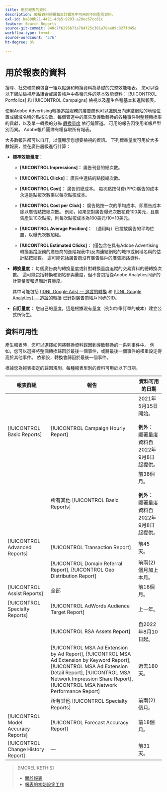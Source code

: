 ```yaml
---
title: 用於報表的資料
description: 瞭解資料檢視和自訂報告中可用的不同型別資料。
exl-id: ba808b21-4421-4de5-9293-a20ec67cc81c
feature: Search Reports
source-git-commit: 840c7f6295b73a784725c301a78ae89c827fd45e
workflow-type: tm+mt
source-wordcount: '576'
ht-degree: 0%

---
```


# 用於報表的資料

搜尋、社交和商務包含一組以點選和轉換資料為基礎的完整效能報表。 您可以從以下網站檢視產品組合或廣告帳戶中各種元件的基本效能資料： [!UICONTROL Portfolios] 和 [!UICONTROL Campaigns] 檢視以及產生各種基本和進階報表。

使用Adobe Advertising轉換追蹤服務的廣告商也可以識別反向連結網站的地理位置或網域名稱的點按次數、每個管道中的廣告及導致轉換的各種事件對整體轉換率的貢獻，以及單一轉換的分佈 [轉換量度](/help/search-social-commerce/admin/conversion-metrics/conversion-metric-about.md) 依行銷管道。 可用的報告因使用者帳戶型別而異。 Adobe帳戶團隊有權存取所有報表。

大多數報告都可以自訂，以僅顯示您想要檢視的資訊。 下列標準量度可用於大多數報表，並在廣告層級進行計算：

* **標準效能量度：**

   * **[!UICONTROL Impressions]：** 廣告刊登的總次數。

   * **[!UICONTROL Clicks]：** 廣告中連結的點按總次數。

   * **[!UICONTROL Cost]：** 廣告的總成本。 每次點按付費(PPC)廣告的成本永遠是點按次數乘以每次點按成本。

   * **[!UICONTROL Cost per Click]：** 廣告點按一次的平均成本，即廣告成本除以廣告點按總次數。 例如，如果您對廣告曝光次數花費100美元，且廣告產生10次點按，則每次點按成本為100美元/10=10美元。

   * **[!UICONTROL Average Position]：** （適用時）已投放廣告的平均位置，以曝光次數加權。

   * **[!UICONTROL Estimated Clicks]：** (僅包含在具有Adobe Advertising轉換追蹤服務的廣告商的進階報表中)反向連結網站的城市或網域名稱的估計點按總數。 這可能包括廣告商沒有廣告帳戶的廣告網路資料。

* **轉換量度：** 每個廣告商的轉換量度或針對轉換量度追蹤的交易資料的總轉換次數。 這可能包括轉換和網站參與量度，但不會包括從Adobe Analytics同步的計算量度和進階計算量度。

  其中可能包括 [[!DNL Google Ads] — 追蹤的轉換](/help/search-social-commerce/campaign-management/introduction/google-conversion-data.md) 和 [[!DNL Google Analytics] — 追蹤的轉換](/help/search-social-commerce/admin/data-sources/data-source-about.md) 已針對廣告商帳戶同步的ID。

* **自訂量度：** 您自己的量度，這是根據現有量度（例如每筆訂單的成本）建立公式所衍生。

## 資料可用性

產生報表時，您可以選擇如何將轉換資料歸因到導致轉換的一系列事件中。 例如，您可以選擇將整個轉換歸因於最後一個事件，或將最後一個事件的權重設定得高於其他事件。 依預設，轉換會歸因於最後一個事件。

根據您為報表指定的歸因規則，每種報表型別的資料可用於以下日期。

| 報表群組 | 報告 | 資料可用的日期 |
|---|---|---|
| [!UICONTROL Basic Reports] | [!UICONTROL Campaign Hourly Report] | 2021年5月15日開始。<br><br><b>例外：</b> 顯著量度資料自2022年9月8日起提供。 |
| | 所有其他 [!UICONTROL Basic Reports] | 前36個月。<br><br><b>例外：</b> 顯著量度資料自2022年9月8日起提供。 |
| [!UICONTROL Advanced Reports] | [!UICONTROL Transaction Report] | 前45天。 |
| | [!UICONTROL Domain Referral Report], [!UICONTROL Geo Distribution Report] | 前兩(2)個月加上本月。 |
| [!UICONTROL Assist Reports] | 全部 | 前18個月。 |
| [!UICONTROL Specialty Reports] | [!UICONTROL AdWords Audience Target Report] | 上一年。 |
| | [!UICONTROL RSA Assets Report] | 自2022年8月10日起。 |
| | [!UICONTROL MSA Ad Extension by Ad Report], [!UICONTROL MSA Ad Extension by Keyword Report], [!UICONTROL MSA Ad Extension Detail Report], [!UICONTROL MSA Network Impression Share Report], [!UICONTROL MSA Network Performance Report] | 過去180天。 |
| | 所有其他 [!UICONTROL Specialty Reports] | 前兩(2)個月。 |
| [!UICONTROL Model Accuracy Reports] | [!UICONTROL Forecast Accuracy Report] | 前18個月。 |
| [!UICONTROL Change History Report] | — | 前31天。 |

>[!MORELIKETHIS]
>
>* [關於報表](report-about.md)
>* [報表的初始設定工作](initial-setup.md)
